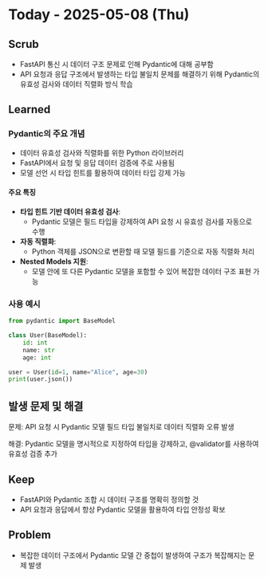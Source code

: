# Today - 2025-05-08 (Thu)

## Scrub
- FastAPI 통신 시 데이터 구조 문제로 인해 Pydantic에 대해 공부함
- API 요청과 응답 구조에서 발생하는 타입 불일치 문제를 해결하기 위해 Pydantic의 유효성 검사와 데이터 직렬화 방식 학습

## Learned

### Pydantic의 주요 개념
- 데이터 유효성 검사와 직렬화를 위한 Python 라이브러리
- FastAPI에서 요청 및 응답 데이터 검증에 주로 사용됨
- 모델 선언 시 타입 힌트를 활용하여 데이터 타입 강제 가능

#### 주요 특징
- **타입 힌트 기반 데이터 유효성 검사**: 
  - Pydantic 모델은 필드 타입을 강제하여 API 요청 시 유효성 검사를 자동으로 수행
- **자동 직렬화**: 
  - Python 객체를 JSON으로 변환할 때 모델 필드를 기준으로 자동 직렬화 처리
- **Nested Models 지원**: 
  - 모델 안에 또 다른 Pydantic 모델을 포함할 수 있어 복잡한 데이터 구조 표현 가능

### 사용 예시
```python
from pydantic import BaseModel

class User(BaseModel):
    id: int
    name: str
    age: int

user = User(id=1, name="Alice", age=30)
print(user.json())
```
## 발생 문제 및 해결
문제: API 요청 시 Pydantic 모델 필드 타입 불일치로 데이터 직렬화 오류 발생

해결: Pydantic 모델을 명시적으로 지정하여 타입을 강제하고, @validator를 사용하여 유효성 검증 추가

## Keep
- FastAPI와 Pydantic 조합 시 데이터 구조를 명확히 정의할 것
- API 요청과 응답에서 항상 Pydantic 모델을 활용하여 타입 안정성 확보

## Problem
- 복잡한 데이터 구조에서 Pydantic 모델 간 중첩이 발생하여 구조가 복잡해지는 문제 발생
